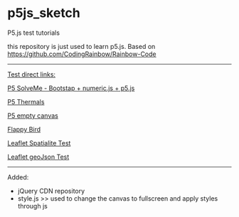 # p5js_sketch
P5.js test tutorials

this repository is just used to learn p5.js. Based on
https://github.com/CodingRainbow/Rainbow-Code

----------------------------------------------------------------------------------

<u>Test direct links:</u>

<p><a href="https://martenz.github.io/p5js_sketch/SolveMe/" target="_blank">P5 SolveMe - Bootstap + numeric.js + p5.js</a></p>
<p><a href="https://martenz.github.io/p5js_sketch/thermals/" target="_blank">P5 Thermals</a></p>
<p><a href="https://martenz.github.io/p5js_sketch/p5_empty/" target="_blank">P5 empty canvas</a></p>
<p><a href="https://martenz.github.io/p5js_sketch/flappy_bird/" target="_blank">Flappy Bird</a></p>
<p><a href="https://martenz.github.io/p5js_sketch/leaflet_spatialite/" target="_blank">Leaflet Spatialite Test</a></p>
<p><a href="https://martenz.github.io/p5js_sketch/leaflet_geojson/" target="_blank">Leaflet geoJson Test</a></p>

----------------------------------------------------------------------------------
Added:
* jQuery CDN repository
* style.js >> used to change the canvas to fullscreen and apply styles through js
